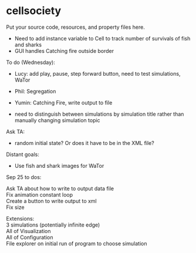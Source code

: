 # cellsociety 

Put your source code, resources, and property files here.


* Need to add instance variable to Cell to track number of survivals of fish and sharks  
* GUI handles Catching fire outside border    

To do (Wednesday):  
* Lucy: add play, pause, step forward button, need to test simulations, WaTor  
* Phil: Segregation  
* Yumin: Catching Fire, write output to file  

* need to distinguish between simulations by simulation title rather than manually changing simulation topic  

Ask TA:   
* random initial state? Or does it have to be in the XML file?  

Distant goals:  
* Use fish and shark images for WaTor  

Sep 25 to dos:

Ask TA about how to write to output data file  
Fix animation constant loop  
Create a button to write output to xml  
Fix size  

Extensions:  
3 simulations (potentially infinite edge)  
All of Visualization  
All of Configuration  
File explorer on initial run of program to choose simulation  


 